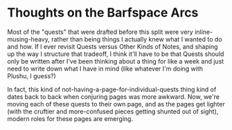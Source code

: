 # Thoughts on the Barfspace Arcs

Most of the "quests" that were drafted before this split were very inline-musing-heavy, rather than being things I actually knew what I wanted to do and how. If I ever revisit Quests versus Other Kinds of Notes, and shaping up the way I structure that tradeoff, I think it'll have to be that Quests should only be written after I've been thinking about a thing for like a week and just need to write down what I have in mind (like whatever I'm doing with Plushu, I guess?)

In fact, this kind of not-having-a-page-for-individual-quests thing kind of dates back to back when conjuring pages was more awkward. Now, we're moving each of these quests to their own page, and as the pages get lighter (with the cruftier and more-confused pieces getting shunted out of sight), modern roles for these pages are emerging.

